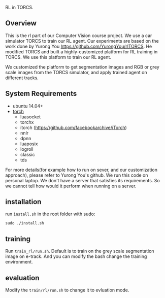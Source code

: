 RL in TORCS.

## Overview
This is the rl part of our Computer Vision course project. We use a car simulator TORCS to train our RL agent. Our experiments are based on the work done by Yurong You https://github.com/YurongYou/rlTORCS. He modified TORCS and built a highly-customized platform for RL training in TORCS. We use this platform to train our RL agent.

We customized the platform to get segmentation images and RGB or grey scale images from the TORCS simulator, and apply trained agent on different tracks.

## System Requirements

* ubuntu 14.04+
* [torch](http://torch.ch/)
	* luasocket
	* torchx
	* itorch (https://github.com/facebookarchive/iTorch)
	* nnlr
	* dpnn
	* luaposix
	* logroll
	* classic
	* tds

For more details(for example how to run on sever, and our customization approach), please refer to Yurong You's github.
We run this code on personal laptop. We don't have a server that satisfies its requirements. So we cannot tell how would it perform when running on a server.
## installation
run `install.sh` in the root folder with sudo:

	sudo ./install.sh
## training
Run `train_rl/run.sh`. Default is to train on the grey scale segmentation image on e-track. And you can modify the bash change the training environment.
## evaluation
Modify the `train/rl/run.sh` to change it to evluation mode.
